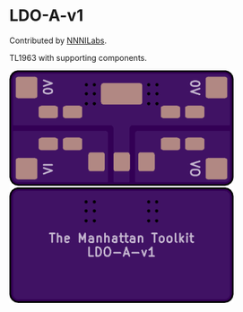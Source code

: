 # LDO-A-v1

Contributed by [NNNILabs](https://github.com/NNNILabs).

TL1963 with supporting components.

<img src="/images/application specific/LDO-A-v1/LDO-A-v1-Top.png" width="400">

<img src="/images/application specific/LDO-A-v1/LDO-A-v1-Bottom.png" width="400">
